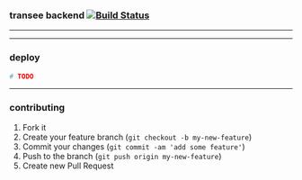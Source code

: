 ### transee backend [![Build Status](https://img.shields.io/travis/transee-in/backend.svg)](https://travis-ci.org/transee-in/backend)

---

---

### deploy

```bash
# TODO
```

---

### contributing

1. Fork it
2. Create your feature branch (`git checkout -b my-new-feature`)
3. Commit your changes (`git commit -am 'add some feature'`)
4. Push to the branch (`git push origin my-new-feature`)
5. Create new Pull Request
